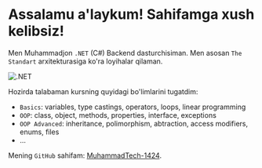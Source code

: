 # Assalamu a'laykum! Sahifamga xush kelibsiz!
Men Muhammadjon `.NET` (C#) Backend dasturchisiman. Men asosan `The Standart` arxitekturasiga ko'ra loyihalar qilaman. 

![.NET](https://github.com/user-attachments/assets/0fe0c5cb-3450-4fa7-af5a-8f367def3e78 "With C#")

Hozirda talabaman kursning quyidagi bo'limlarini tugatdim:
  - `Basics`: variables, type castings, operators, loops, linear programming
  - `OOP`: class, object, methods, properties, interface, exceptions
  - `OOP Advanced`: inheritance, polimorphism, abtraction, access modifiers, enums, files
  - ...

Mening `GitHub` sahifam: [MuhammadTech-1424](https://github.com/MuhammadTech-1424).
